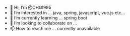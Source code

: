 - 👋 Hi, I’m @CHOI995
- 👀 I’m interested in ...
java, spring, javascript, vue.js etc...
- 🌱 I’m currently learning ...
spring boot
- 💞️ I’m looking to collaborate on ...
- 📫 How to reach me ...
currently unavailable
<!---
CHOI995/CHOI995 is a ✨ special ✨ repository because its `README.md` (this file) appears on your GitHub profile.
You can click the Preview link to take a look at your changes.
--->

